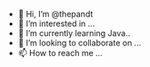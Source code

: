 - 👋 Hi, I’m @thepandt
- 👀 I’m interested in ...
- 🌱 I’m currently learning Java..
- 💞️ I’m looking to collaborate on ...
- 📫 How to reach me ...

<!---
thepandt/thepandt is a ✨ special ✨ repository because its `README.md` (this file) appears on your GitHub profile.
You can click the Preview link to take a look at your changes.
--->
